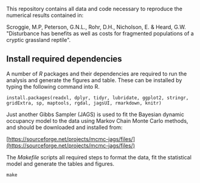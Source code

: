 

This repository contains all data and code necessary to reproduce the numerical results contained in: 

Scroggie, M.P, Peterson, G.N.L., Rohr, D.H., Nicholson, E. & Heard, G.W. "Disturbance has benefits as well as costs for fragmented populations of a cryptic grassland reptile".

## Install required dependencies

A number of *R* packages and their dependencies are required to run the analysis and generate the figures and table. These can be installed by typing the following command into R.

```
install.packages(readxl, dplyr, tidyr, lubridate, ggplot2, stringr,  gridExtra, sp, maptools, rgdal, jagsUI, rmarkdown, knitr)
```

Just another Gibbs Sampler (JAGS) is used to fit the Bayesian dynamic occupancy model to the data using Markov Chain Monte Carlo methods, and should be downloaded and installed from:

[https://sourceforge.net/projects/mcmc-jags/files/](https://sourceforge.net/projects/mcmc-jags/files/)


The *Makefile* scripts all required steps to format the data, fit the statistical model and generate the tables and figures.

```
make
```



 
